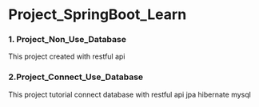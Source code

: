 <h1> Project_SpringBoot_Learn </h1>

<h3> 1. Project_Non_Use_Database </h3>
<p> This project created with restful api</p>

<h3> 2.Project_Connect_Use_Database </h3>
<p> This project tutorial connect database with restful api jpa hibernate mysql</p>
